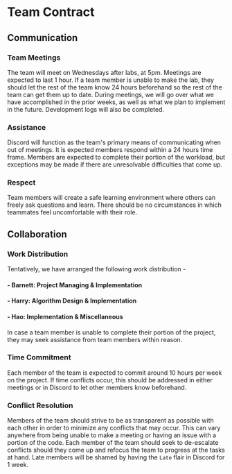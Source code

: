 # Team Contract
## Communication 
### Team Meetings
The team will meet on Wednesdays after labs, at 5pm. Meetings are expected to last 1 hour. If a team member is unable to make the lab, they should let the rest of the team know 24 hours beforehand so the rest of the team can get them up to date. During meetings, we will go over what we have accomplished in the prior weeks, as well as what we plan to implement in the future. Development logs will also be completed.
### Assistance
Discord will function as the team's primary means of communicating when out of meetings. It is expected members respond within a 24 hours time frame. Members are expected to complete their portion of the workload, but exceptions may be made if there are unresolvable difficulties that come up.
### Respect
Team members will create a safe learning environment where others can freely ask questions and learn. There should be no circumstances in which teammates feel uncomfortable with their role.
## Collaboration 
### Work Distribution
Tentatively, we have arranged the following work distribution -
#### - Barnett: Project Managing & Implementation
#### - Harry: Algorithm Design & Implementation
#### - Hao: Implementation & Miscellaneous
In case a team member is unable to complete their portion of the project, they may seek assistance from team members within reason.
### Time Commitment
Each member of the team is expected to commit around 10 hours per week on the project. If time conflicts occur, this should be addressed in either meetings or in Discord to let other members know beforehand.
### Conflict Resolution
Members of the team should strive to be as transparent as possible with each other in order to minimize any conflicts that may occur. This can vary anywhere from being unable to make a meeting or having an issue with a portion of the code. Each member of the team should seek to de-escalate conflicts should they come up and refocus the team to progress at the tasks at hand. Late members will be shamed by having the `Late` flair in Discord for 1 week.
